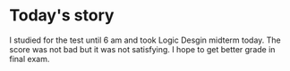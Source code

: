 # Today's story
  I studied for the test until 6 am and took Logic Desgin midterm today.
  The score was not bad but it was not satisfying. I hope to get better grade in final exam.

